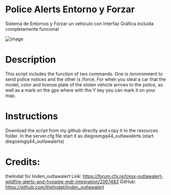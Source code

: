 # Police Alerts Entorno y Forzar

Sistema de Entornos y Forzar un vehículo con Interfaz Gráfica incluida completamente funcional

![image](https://user-images.githubusercontent.com/83315949/184614039-f41ef3ed-a58e-4857-98a1-7d60a8e354a2.png)

# Description

This script includes the function of two commands. One is /environment to send police notices and the other is /force. 
For when you steal a car that the model, color and license plate of the stolen vehicle arrives to the police, 
as well as a mark on the gps where with the Y key you can mark it on your map.

# Instructions

Download the script from my github directly and copy it to the resources folder.
In the server.cfg file start it as diegosmgq44_outlawalerts (start diegosmgq44_outlawalerts)

# Credits:

  thelindat for linden_outlawalert
  Link: https://forum.cfx.re/t/esx-outlawalert-wildfire-alerts-and-hypaste-mdt-integration/2067483
  GitHub: https://github.com/thelindat/linden_outlawalert
